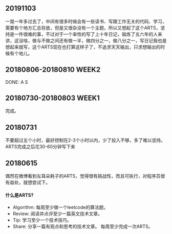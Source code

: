 ## 20191103
一晃一年多过去了，中间有很多时候会有一些读书、写跟工作无关的代码、学习，需要有个地方汇总存放，但是又很杂没有一个主题，所以又想起了这个ARTS，坚持是一件很难的事，不过对于一个率性的写了上十年日记，锻炼了五六年的人来讲，这没啥，做与不做之间还有做一半，做四分之一，做八分之一，写日记我也是想起来就写，这个ARTS现在也打算这样子了，不追求天天输出，只求想输出的时候有个地儿。

## 20180806-20180810 WEEK2
DONE: A S

## 20180730-20180803 WEEK1
完成。

## 20180731
不要超过五个小时，最好控制在2-3个小时以内，少了投入不够，多了难以坚持。
ARTS完成之后花30-60分钟写下来

## 20180615
偶然在微博看到左耳朵耗子的ARTS，觉得很有挑战性，而且可执行，对程序员很有益处，就想尝试下。
#### 什么是ARTS?
- Algorithm: 每周至少做一个leetcode的算法题。
- Review: 阅读并点评至少一篇英文技术文章。
- Tip: 学习至少一个技术技巧。
- Share: 分享一篇有观点和思考的技术文章。
每周至少完成一次ARTS。